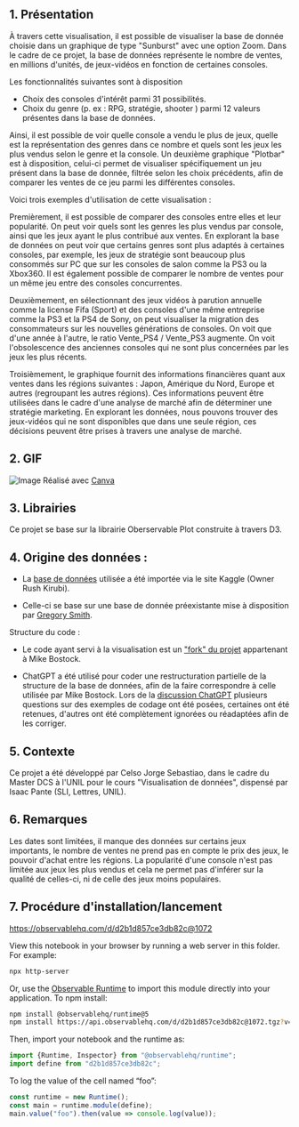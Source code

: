 
## 1. Présentation

À travers cette visualisation, il est possible de visualiser la base de donnée choisie dans un graphique de type "Sunburst" avec une option Zoom. Dans le cadre de ce projet, la base de données représente le nombre de ventes, en millions d'unités, de jeux-vidéos en fonction de certaines consoles. 

Les fonctionnalités suivantes sont à disposition 
- Choix des consoles d'intérêt parmi 31 possibilités.
- Choix du genre (p. ex : RPG, stratégie, shooter ) parmi 12 valeurs présentes dans la base de données.

Ainsi, il est possible de voir quelle console a vendu le plus de jeux, quelle est la représentation des genres dans ce nombre et quels sont les jeux les plus vendus selon le genre et la console. Un deuxième graphique "Plotbar" est à disposition, celui-ci permet de visualiser spécifiquement un jeu présent dans la base de donnée, filtrée selon les choix précédents, afin de comparer les ventes de ce jeu parmi les différentes consoles. 

Voici trois exemples d'utilisation de cette visualisation : 

Premièrement, il est possible de comparer des consoles entre elles et leur popularité. On peut voir quels sont les genres les plus vendus par console, ainsi que les jeux ayant le plus contribué aux ventes. En explorant la base de données on peut voir que certains genres sont plus adaptés à certaines consoles, par exemple, les jeux de stratégie sont beaucoup plus consommés sur PC que sur les consoles de salon comme la PS3 ou la Xbox360. Il est également possible de comparer le nombre de ventes pour un même jeu entre des consoles concurrentes. 

Deuxièmement, en sélectionnant des jeux vidéos à parution annuelle comme la license Fifa (Sport) et des consoles d'une même entreprise  comme la PS3 et la PS4 de Sony, on peut visualiser la migration des consommateurs sur les nouvelles générations de consoles. On voit que d'une année à l'autre, le ratio Vente_PS4 / Vente_PS3 augmente. On voit l'obsolescence des anciennes consoles qui ne sont plus concernées par les jeux les plus récents. 
	

Troisièmement, le graphique fournit des informations financières quant aux ventes dans les régions suivantes : Japon, Amérique du Nord, Europe et autres (regroupant les autres régions). Ces informations peuvent être utilisées dans le cadre d'une analyse de marché afin de déterminer une stratégie marketing. En explorant les données, nous pouvons trouver des jeux-vidéos qui ne sont disponibles que dans une seule région, ces décisions peuvent être prises à travers une analyse de marché.

## 2. GIF

![Image](https://user-images.githubusercontent.com/82185439/238389650-78641df0-12b2-4285-926a-4f9ba3c6bb25.gif)
Réalisé avec [Canva](www.canva.com)

## 3. Librairies 

Ce projet se base sur la librairie Oberservable Plot construite à travers D3.

## 4. Origine des données :

- La [base de données](https://www.kaggle.com/datasets/rush4ratio/video-game-sales-with-ratings) utilisée a été importée via le site Kaggle (Owner Rush Kirubi).

- Celle-ci se base sur une base de donnée préexistante mise à disposition par [Gregory Smith](https://www.kaggle.com/gregorut/datasets).

Structure du code : 

- Le code ayant servi à la visualisation est un ["fork" du projet](https://observablehq.com/@d3/zoomable-sunburst) appartenant à Mike Bostock.

- ChatGPT a été utilisé pour coder une restructuration partielle de la structure de la base de données, afin de la faire correspondre à celle utilisée par Mike Bostock. Lors de la [discussion ChatGPT](https://chat.openai.com/c/64b87a5d-c7d0-41f6-ba89-49b312b02743) plusieurs questions sur des exemples de codage ont été posées, certaines ont été retenues, d'autres ont été complètement ignorées ou réadaptées afin de les corriger. 


## 5. Contexte

Ce projet a été développé par Celso Jorge Sebastiao, dans le cadre du Master DCS à l'UNIL pour le cours "Visualisation de données", dispensé par Isaac Pante (SLI, Lettres, UNIL).

## 6. Remarques

Les dates sont limitées, il manque des données sur certains jeux importants, le nombre de ventes ne prend pas en compte le prix des jeux, le pouvoir d'achat entre les régions. La popularité d'une console n'est pas limitée aux jeux les plus vendus et cela ne permet pas d'inférer sur la qualité de celles-ci, ni de celle des jeux moins populaires. 

## 7. Procédure d'installation/lancement

https://observablehq.com/d/d2b1d857ce3db82c@1072

View this notebook in your browser by running a web server in this folder. For
example:

~~~sh
npx http-server
~~~

Or, use the [Observable Runtime](https://github.com/observablehq/runtime) to
import this module directly into your application. To npm install:

~~~sh
npm install @observablehq/runtime@5
npm install https://api.observablehq.com/d/d2b1d857ce3db82c@1072.tgz?v=3
~~~

Then, import your notebook and the runtime as:

~~~js
import {Runtime, Inspector} from "@observablehq/runtime";
import define from "d2b1d857ce3db82c";
~~~

To log the value of the cell named “foo”:

~~~js
const runtime = new Runtime();
const main = runtime.module(define);
main.value("foo").then(value => console.log(value));
~~~
